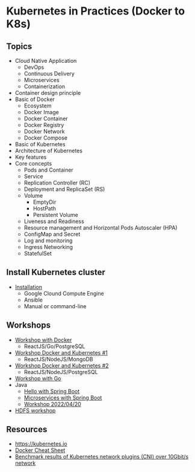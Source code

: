 # Kubernetes in Practices (Docker to K8s)

## Topics
* Cloud Native Application
  * DevOps
  * Continuous Delivery
  * Microservices
  * Containerization
* Container design principle
* Basic of Docker
  * Ecosystem
  * Docker Image
  * Docker Container
  * Docker Registry
  * Docker Network
  * Docker Compose
* Basic of Kubernetes
* Architecture of Kubernetes
* Key features
* Core concepts
  * Pods and Container
  * Service
  * Replication Controller (RC)
  * Deployment and ReplicaSet (RS)
  * Volume
    * EmptyDir
    * HostPath
    * Persistent Volume
  * Liveness and Readiness
  * Resource management and Horizontal Pods Autoscaler (HPA)
  * ConfigMap and Secret
  * Log and monitoring
  * Ingress Networking
  * StatefulSet

## Install Kubernetes cluster
* [Installation](https://github.com/up1/workshop-k8s-setup)
  * Google Clound Compute Engine
  * Ansible
  * Manual or command-line

## Workshops
* [Workshop with Docker](https://github.com/up1/workshop-continuous-testing)
  * ReactJS/Go/PostgreSQL
* [Workshop Docker and Kubernetes #1](https://github.com/up1/workshop-docker-k8s-helm)
  * ReactJS/NodeJS/MongoDB
* [Workshop Docker and Kubernetes #2](https://github.com/up1/demo-docker-k8s)
  * ReactJS/NodeJS/PostgreSQL
* [Workshop with Go](https://github.com/up1/workshop-devops-go)
* Java
  * [Hello with Spring Boot](https://github.com/up1/workshop-java-springboot-docker-k8s)
  * [Microservices with Spring Boot](https://github.com/up1/workshop-kubernetes-microservices)
  * [Workshop 2022/04/20](https://github.com/up1/workshop-java-docker-k8s-20220420)
* [HDFS workshop](https://github.com/up1/workshop-docker-and-k8s)

## Resources
* https://kubernetes.io
* [Docker Cheat Sheet](https://github.com/wsargent/docker-cheat-sheet)
* [Benchmark results of Kubernetes network plugins (CNI) over 10Gbit/s network](https://itnext.io/benchmark-results-of-kubernetes-network-plugins-cni-over-10gbit-s-network-36475925a560)





